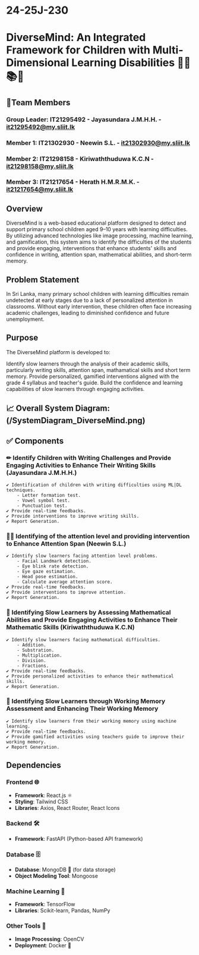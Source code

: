 # 24-25J-230

# DiverseMind: An Integrated Framework for Children with Multi-Dimensional Learning Disabilities  🙋‍♂📚📝

## 👥Team  Members

### Group Leader: IT21295492 - Jayasundara J.M.H.H. - it21295492@my.sliit.lk

### Member 1: IT21302930 - Neewin S.L. - it21302930@my.sliit.lk

### Member 2: IT21298158 - Kiriwaththuduwa K.C.N - it21298158@my.sliit.lk

### Member 3: IT21217654 - Herath H.M.R.M.K. - it21217654@my.sliit.lk


## Overview

DiverseMind is a web-based educational platform designed to detect and support primary school children aged 9–10 years with learning difficulties. By utilizing advanced technologies like image processing, machine learning, and gamification, this system aims to identify the difficulties of the students and provide engaging, interventions that enhance students' skills and confidence in writing, attention span, mathematical abilities, and short-term memory.

## Problem Statement

In Sri Lanka, many primary school children with learning difficulties remain undetected at early stages due to a lack of personalized attention in classrooms. Without early intervention, these children often face increasing academic challenges, leading to diminished confidence and future unemployment.

## Purpose

The DiverseMind platform is developed to:

Identify slow learners through the analysis of their academic skills, particularly writing skills, attention span, mathamatical skills and short term memory. Provide personalized, gamified interventions aligned with the grade 4 syllabus and teacher's guide. Build the confidence and learning capabilities of slow learners through engaging activities.

## 📈 Overall System Diagram: (/SystemDiagram_DiverseMind.png)

## ✅ Components

### ✏ Identify Children with Writing Challenges and Provide Engaging Activities to Enhance Their Writing Skills (Jayasundara J.M.H.H.)
    ✔️ Identification of children with writing difficulties using ML|DL techniques.
        - Letter formation test.
        - Vowel symbol test.
        - Punctuation test.
    ✔️ Provide real-time feedbacks.
    ✔️ Provide interventions to improve writing skills.
    ✔️ Report Generation.

### 🧑‍💻 Identifying of the attention level and providing intervention to Enhance Attention Span (Neewin S.L.)
    ✔️ Identify slow learners facing attention level problems.
        - Facial Landmark detection.
        - Eye blink rate detection.
        - Eye gaze estimation.
        - Head pose estimation.
        - Calculate average attention score.
    ✔️ Provide real-time feedbacks.
    ✔️ Provide interventions to improve attention.
    ✔️ Report Generation.

### 📐 Identifying Slow Learners by Assessing Mathematical Abilities and Provide Engaging Activities to Enhance Their Mathematic Skills (Kiriwaththuduwa K.C.N)
    ✔️ Identify slow learners facing mathematical difficulties.
        - Addition.
        - Substration.
        - Multiplication.
        - Division.
        - Fractions.
    ✔️ Provide real-time feedbacks.
    ✔️ Provide personalized activities to enhance their mathematical skills.
    ✔️ Report Generation.

### 🧠 Identifying Slow Learners through Working Memory Assessment and Enhancing Their Working Memory
    ✔️ Identify slow learners from their working memory using machine learning.
    ✔️ Provide real-time feedbacks.
    ✔️ Provide gamified activities using teachers guide to improve their working memory.
    ✔️ Report Generation.


## Dependencies

### **Frontend** 🌐
- **Framework**: React.js ⚛️  
- **Styling**: Tailwind CSS
- **Libraries**: Axios, React Router, React Icons  

### **Backend** 🛠️
- **Framework**: FastAPI (Python-based API framework)

### **Database** 🗄️
- **Database**: MongoDB 🍃 (for data storage)  
- **Object Modeling Tool**: Mongoose  

### **Machine Learning** 🤖
- **Framework**: TensorFlow  
- **Libraries**: Scikit-learn, Pandas, NumPy  

### **Other Tools** 🧰
- **Image Processing**: OpenCV  
- **Deployment**: Docker 🐳  




    




